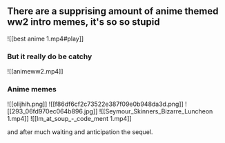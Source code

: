 ## There are a supprising amount of anime themed ww2 intro memes, it's so so stupid
![[best anime 1.mp4#play]]
### But it really do be catchy
![[animeww2.mp4]]
### Anime memes
![[olijhih.png]]
![[f86df6cf2c73522e387f09e0b948da3d.png]]
![[293_06fd970ec064b896.jpg]]
![[Seymour_Skinners_Bizarre_Luncheon 1.mp4]]
![[Im_at_soup_-_code_ment 1.mp4]]

and after much waiting and anticipation the sequel.

